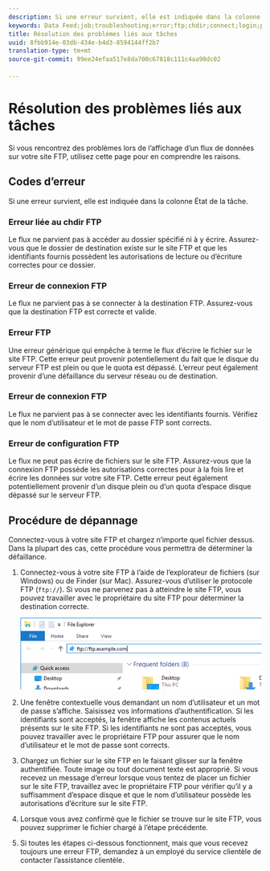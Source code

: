 ```yaml
---
description: Si une erreur survient, elle est indiquée dans la colonne État de la tâche.
keywords: Data Feed;job;troubleshooting;error;ftp;chdir;connect;login;put
title: Résolution des problèmes liés aux tâches
uuid: 8fbb914e-03db-434e-b4d3-8594144ff2b7
translation-type: tm+mt
source-git-commit: 99ee24efaa517e8da700c67818c111c4aa90dc02

---
```



# Résolution des problèmes liés aux tâches

Si vous rencontrez des problèmes lors de l’affichage d’un flux de données sur votre site FTP, utilisez cette page pour en comprendre les raisons.

## Codes d’erreur

Si une erreur survient, elle est indiquée dans la colonne État de la tâche.

### Erreur liée au chdir FTP

Le flux ne parvient pas à accéder au dossier spécifié ni à y écrire. Assurez-vous que le dossier de destination existe sur le site FTP et que les identifiants fournis possèdent les autorisations de lecture ou d’écriture correctes pour ce dossier.

### Erreur de connexion FTP

Le flux ne parvient pas à se connecter à la destination FTP. Assurez-vous que la destination FTP est correcte et valide.

### Erreur FTP

Une erreur générique qui empêche à terme le flux d’écrire le fichier sur le site FTP. Cette erreur peut provenir potentiellement du fait que le disque du serveur FTP est plein ou que le quota est dépassé. L’erreur peut également provenir d’une défaillance du serveur réseau ou de destination.

### Erreur de connexion FTP

Le flux ne parvient pas à se connecter avec les identifiants fournis. Vérifiez que le nom d’utilisateur et le mot de passe FTP sont corrects.

### Erreur de configuration FTP

Le flux ne peut pas écrire de fichiers sur le site FTP. Assurez-vous que la connexion FTP possède les autorisations correctes pour à la fois lire et écrire les données sur votre site FTP. Cette erreur peut également potentiellement provenir d’un disque plein ou d’un quota d’espace disque dépassé sur le serveur FTP.

## Procédure de dépannage

Connectez-vous à votre site FTP et chargez n’importe quel fichier dessus. Dans la plupart des cas, cette procédure vous permettra de déterminer la défaillance.

1. Connectez-vous à votre site FTP à l’aide de l’explorateur de fichiers (sur Windows) ou de Finder (sur Mac). Assurez-vous d’utiliser le protocole FTP (`ftp://`). Si vous ne parvenez pas à atteindre le site FTP, vous pouvez travailler avec le propriétaire du site FTP pour déterminer la destination correcte.

   ![Explorateur de fichiers](assets/file_explorer.png)

2. Une fenêtre contextuelle vous demandant un nom d’utilisateur et un mot de passe s’affiche. Saisissez vos informations d’authentification. Si les identifiants sont acceptés, la fenêtre affiche les contenus actuels présents sur le site FTP. Si les identifiants ne sont pas acceptés, vous pouvez travailler avec le propriétaire FTP pour assurer que le nom d’utilisateur et le mot de passe sont corrects.
3. Chargez un fichier sur le site FTP en le faisant glisser sur la fenêtre authentifiée. Toute image ou tout document texte est approprié. Si vous recevez un message d’erreur lorsque vous tentez de placer un fichier sur le site FTP, travaillez avec le propriétaire FTP pour vérifier qu’il y a suffisamment d’espace disque et que le nom d’utilisateur possède les autorisations d’écriture sur le site FTP.
4. Lorsque vous avez confirmé que le fichier se trouve sur le site FTP, vous pouvez supprimer le fichier chargé à l’étape précédente.
5. Si toutes les étapes ci-dessous fonctionnent, mais que vous recevez toujours une erreur FTP, demandez à un employé du service clientèle de contacter l’assistance clientèle.
